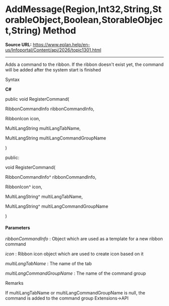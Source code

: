 # AddMessage(Region,Int32,String,StorableObject,Boolean,StorableObject,String) Method

**Source URL:** https://www.eplan.help/en-us/Infoportal/Content/api/2026/topic1301.html

---

Adds a command to the ribbon. If the ribbon doesn't exist yet, the command will be added after the system start is finished

Syntax

**C#**



public void RegisterCommand( 

   RibbonCommandInfo ribbonCommandInfo,

   RibbonIcon icon,

   MultiLangString multiLangTabName,

   MultiLangString multiLangCommandGroupName

)

public:

void RegisterCommand( 

   RibbonCommandInfo^ ribbonCommandInfo,

   RibbonIcon^ icon,

   MultiLangString^ multiLangTabName,

   MultiLangString^ multiLangCommandGroupName

)


#### Parameters

*ribbonCommandInfo*
:   Object which are used as a template for a new ribbon command

*icon*
:   Ribbon icon object which are used to create icon based on it

*multiLangTabName*
:   The name of the tab

*multiLangCommandGroupName*
:   The name of the command group

Remarks

If multiLangTabName or multiLangCommandGroupName is null, the command is added to the command group Extensions->API
